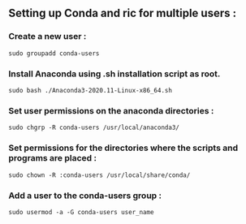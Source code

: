 ## Setting up Conda and ric for multiple users :

### Create a new user :
`sudo groupadd conda-users`

### Install Anaconda using .sh installation script as root. 
`sudo bash ./Anaconda3-2020.11-Linux-x86_64.sh`

### Set user permissions on the anaconda directories :
`sudo chgrp -R conda-users /usr/local/anaconda3/`

### Set permissions for the directories where the scripts and programs are placed :
`sudo chown -R :conda-users /usr/local/share/conda/`

### Add a user to the conda-users group :
`sudo usermod -a -G conda-users user_name`
